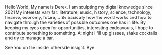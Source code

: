 Hello World, 
My name is Derek. 
I am sculpting my digital knowledge since 2021
My interests vary far: literature, music, history, science, technology, finance, economy, future,... So basically how the world works and how to navigate through the varieties of possible outcomes one has in life. 
By keeping my eyes open for opportunities, interesting endeavours, I hope to contribute something to somehting.
At night I fill up glasses, shake cocktails and try to manage a bar. 

See You on the inside, otherside insight. 
Bye
